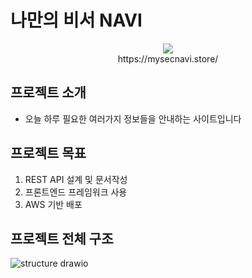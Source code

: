 # 나만의 비서 NAVI
<p align="center">
	<img src="https://github.com/mftqn555/NAVI/assets/93305133/8ba7af93-5189-4790-bd72-a9c58c27cd83"><br>
	https://mysecnavi.store/
</p>


## 프로젝트 소개
* 오늘 하루 필요한 여러가지 정보들을 안내하는 사이트입니다

## 프로젝트 목표
1. REST API 설계 및 문서작성
2. 프론트엔드 프레임워크 사용
3. AWS 기반 배포

## 프로젝트 전체 구조
![structure drawio](https://github.com/mftqn555/NAVI/assets/93305133/597eb7f3-4f9c-45fe-b4c3-229f971ae18a)


